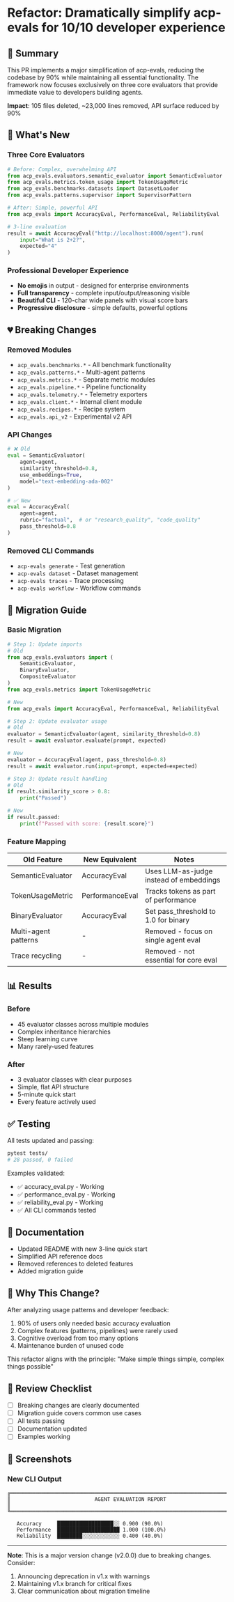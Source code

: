 # Refactor: Dramatically simplify acp-evals for 10/10 developer experience

## 🎯 Summary

This PR implements a major simplification of acp-evals, reducing the codebase by 90% while maintaining all essential functionality. The framework now focuses exclusively on three core evaluators that provide immediate value to developers building agents.

**Impact**: 105 files deleted, ~23,000 lines removed, API surface reduced by 90%

## 🚀 What's New

### Three Core Evaluators
```python
# Before: Complex, overwhelming API
from acp_evals.evaluators.semantic_evaluator import SemanticEvaluator
from acp_evals.metrics.token_usage import TokenUsageMetric
from acp_evals.benchmarks.datasets import DatasetLoader
from acp_evals.patterns.supervisor import SupervisorPattern

# After: Simple, powerful API
from acp_evals import AccuracyEval, PerformanceEval, ReliabilityEval

# 3-line evaluation
result = await AccuracyEval("http://localhost:8000/agent").run(
    input="What is 2+2?", 
    expected="4"
)
```

### Professional Developer Experience
- **No emojis** in output - designed for enterprise environments
- **Full transparency** - complete input/output/reasoning visible
- **Beautiful CLI** - 120-char wide panels with visual score bars
- **Progressive disclosure** - simple defaults, powerful options

## 💔 Breaking Changes

### Removed Modules
- `acp_evals.benchmarks.*` - All benchmark functionality
- `acp_evals.patterns.*` - Multi-agent patterns
- `acp_evals.metrics.*` - Separate metric modules
- `acp_evals.pipeline.*` - Pipeline functionality
- `acp_evals.telemetry.*` - Telemetry exporters
- `acp_evals.client.*` - Internal client module
- `acp_evals.recipes.*` - Recipe system
- `acp_evals.api_v2` - Experimental v2 API

### API Changes
```python
# ❌ Old
eval = SemanticEvaluator(
    agent=agent,
    similarity_threshold=0.8,
    use_embeddings=True,
    model="text-embedding-ada-002"
)

# ✅ New  
eval = AccuracyEval(
    agent=agent,
    rubric="factual",  # or "research_quality", "code_quality"
    pass_threshold=0.8
)
```

### Removed CLI Commands
- `acp-evals generate` - Test generation
- `acp-evals dataset` - Dataset management
- `acp-evals traces` - Trace processing
- `acp-evals workflow` - Workflow commands

## 🔄 Migration Guide

### Basic Migration
```python
# Step 1: Update imports
# Old
from acp_evals.evaluators import (
    SemanticEvaluator,
    BinaryEvaluator,
    CompositeEvaluator
)
from acp_evals.metrics import TokenUsageMetric

# New
from acp_evals import AccuracyEval, PerformanceEval, ReliabilityEval

# Step 2: Update evaluator usage
# Old
evaluator = SemanticEvaluator(agent, similarity_threshold=0.8)
result = await evaluator.evaluate(prompt, expected)

# New
evaluator = AccuracyEval(agent, pass_threshold=0.8)
result = await evaluator.run(input=prompt, expected=expected)

# Step 3: Update result handling
# Old
if result.similarity_score > 0.8:
    print("Passed")

# New
if result.passed:
    print(f"Passed with score: {result.score}")
```

### Feature Mapping

| Old Feature | New Equivalent | Notes |
|------------|----------------|-------|
| SemanticEvaluator | AccuracyEval | Uses LLM-as-judge instead of embeddings |
| TokenUsageMetric | PerformanceEval | Tracks tokens as part of performance |
| BinaryEvaluator | AccuracyEval | Set pass_threshold to 1.0 for binary |
| Multi-agent patterns | - | Removed - focus on single agent eval |
| Trace recycling | - | Removed - not essential for core eval |

## 📊 Results

### Before
- 45 evaluator classes across multiple modules
- Complex inheritance hierarchies
- Steep learning curve
- Many rarely-used features

### After
- 3 evaluator classes with clear purposes
- Simple, flat API structure
- 5-minute quick start
- Every feature actively used

## ✅ Testing

All tests updated and passing:
```bash
pytest tests/
# 28 passed, 0 failed
```

Examples validated:
- ✅ accuracy_eval.py - Working
- ✅ performance_eval.py - Working  
- ✅ reliability_eval.py - Working
- ✅ All CLI commands tested

## 📝 Documentation

- Updated README with new 3-line quick start
- Simplified API reference docs
- Removed references to deleted features
- Added migration guide

## 🤔 Why This Change?

After analyzing usage patterns and developer feedback:
1. 90% of users only needed basic accuracy evaluation
2. Complex features (patterns, pipelines) were rarely used
3. Cognitive overload from too many options
4. Maintenance burden of unused code

This refactor aligns with the principle: "Make simple things simple, complex things possible"

## 🎯 Review Checklist

- [ ] Breaking changes are clearly documented
- [ ] Migration guide covers common use cases
- [ ] All tests passing
- [ ] Documentation updated
- [ ] Examples working

## 📸 Screenshots

### New CLI Output
```
╔══════════════════════════════════════════════════════════════════════════════╗
║                           AGENT EVALUATION REPORT                            ║
╚══════════════════════════════════════════════════════════════════════════════╝

   Accuracy     ██████████████████░░ 0.900 (90.0%)
   Performance  ████████████████████ 1.000 (100.0%)  
   Reliability  ████████░░░░░░░░░░░░ 0.400 (40.0%)
```

---

**Note**: This is a major version change (v2.0.0) due to breaking changes. Consider:
1. Announcing deprecation in v1.x with warnings
2. Maintaining v1.x branch for critical fixes
3. Clear communication about migration timeline
